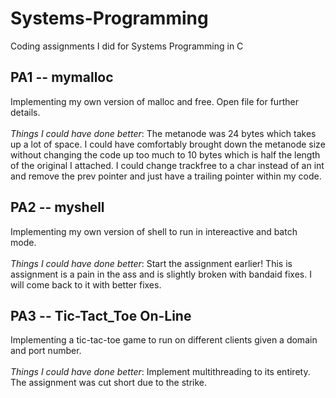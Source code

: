 # Systems-Programming
Coding assignments I did for Systems Programming in C


## **PA1 -- mymalloc**
Implementing my own version of malloc and free. Open file for further details.\
 \
*Things I could have done better*: The metanode was 24 bytes which takes up a lot of space. I could have comfortably brought down the metanode size without changing the code up too much to 10 bytes which is half the length of the original I attached. I could change trackfree to a char instead of an int and remove the prev pointer and just have a trailing pointer within my code. 

## **PA2 -- myshell**
Implementing my own version of shell to run in intereactive and batch mode.\
\
*Things I could have done better*: Start the assignment earlier! This is assignment is a pain in the ass and is slightly broken with bandaid fixes. I will come back to it with better fixes.

## **PA3 -- Tic-Tact_Toe On-Line**
Implementing a tic-tac-toe game to run on different clients given a domain and port number.\
\
*Things I could have done better*: Implement multithreading to its entirety. The assignment was cut short due to the strike.
